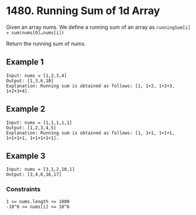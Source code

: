 # 1480. Running Sum of 1d Array

Given an array nums. We define a running sum of an array as `runningSum[i] = sum(nums[0]…nums[i])`

Return the running sum of nums.

## Example 1

    Input: nums = [1,2,3,4]
    Output: [1,3,6,10]
    Explanation: Running sum is obtained as follows: [1, 1+2, 1+2+3, 1+2+3+4].

## Example 2

    Input: nums = [1,1,1,1,1]
    Output: [1,2,3,4,5]
    Explanation: Running sum is obtained as follows: [1, 1+1, 1+1+1, 1+1+1+1, 1+1+1+1+1].

## Example 3

    Input: nums = [3,1,2,10,1]
    Output: [3,4,6,16,17]

### Constraints

    1 <= nums.length <= 1000
    -10^6 <= nums[i] <= 10^6
